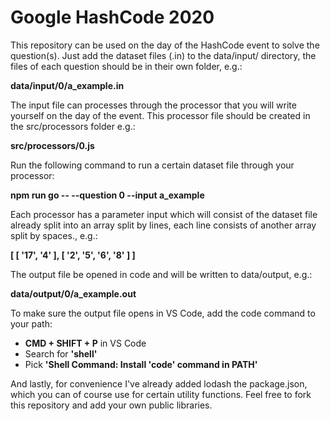 # Google HashCode 2020

This repository can be used on the day of the HashCode event to solve the question(s).
Just add the dataset files (.in) to the data/input/ directory, the files of each question should be in their own folder, e.g.:

**data/input/0/a_example.in**

The input file can processes through the processor that you will write yourself on the day of the event. This processor file should be created in the src/processors folder e.g.:

**src/processors/0.js**

Run the following command to run a certain dataset file through your processor:

**npm run go -- --question 0 --input a_example**

Each processor has a parameter input which will consist of the dataset file already split into an array split by lines, each line consists of another array split by spaces., e.g.: 

**[ [ '17', '4' ], [ '2', '5', '6', '8' ] ]**

The output file be opened in code and will be written to data/output, e.g.:

 **data/output/0/a_example.out**

To make sure the output file opens in VS Code, add the code command to your path:

- **CMD + SHIFT + P** in VS Code
- Search for **'shell'**
- Pick **'Shell Command: Install 'code' command in PATH'**

And lastly, for convenience I've already added lodash the package.json, which you can of course use for certain utility functions. Feel free to fork this repository and add your own public libraries.